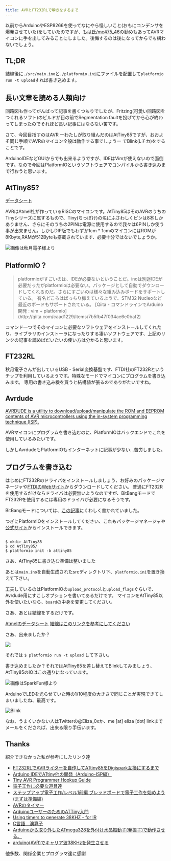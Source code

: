 ```yaml
---
title: AVRとFT232RLで瞬きをするまで
---
```


以前からArduinoやESP8266を使ってなにやら怪しいこと(おもにコンデンサを爆発させていた)をしていたのですが、[もは氏/mc475_46](https://twitter.com/mc475_46)の勧めもあってAVRマイコンに手を出してみることにしました。後悔するのは後になってからでも構わないでしょう。

## TL;DR

<script src="https://gist.github.com/eliza0x/31ceb7be16d3199f230ee831d2a5602f.js"></script>

結線後に`./src/main.ino`と`./platformio.ini`にファイルを配置して`platformio run -t upload`すれば書き込めます。

## 長い文章を読める人類向け

回路図も作ってがんばって記事を書くつもりでしたが、Fritzing(可愛い回路図をつくれるソフト)のビルドが目の前でSegmentation faultを投げてから心が終わってしまったのでそれほど長い記事にはならない筈です。

さて、今回目指すのはAVR ーわたしが取り組んだのはAtTiny85ですが、おおよそ同じ手順でAVRのマイコン全般は動作する事でしょうー でBlink(Lチカ)をすることです。

ArduinoIDEなどGUIからでも出来るようですが、IDEはVimが使えないので面倒です。なので今回はPlatformIOというソフトウェアでコンパイルから書き込みまで行おうと思います。

## AtTiny85?

[データシート](http://www.atmel.com/Images/Atmel-2586-AVR-8-bit-Microcontroller-ATtiny25-ATtiny45-ATtiny85_Datasheet.pdf)

AVRはAtmel社が作っているRISCのマイコンです。AtTiny85はそのAVRのうちのTinyシリーズに属するもので、Tiny(ちっぽけ)の名にふさわしくピンは8本しかありません、さらにそのうちの2PINは電源に使用するので我々は6PINしか使う事が出来ません。しかしDIP版でもわずか1cm * 1cmのマイコンにはROMが8Kbyte,RAMが512Byteも搭載されています、必要十分ではないでしょうか。

![画像は秋月電子様より](/images/AtTiny85.jpg)

## PlatformIO？

<blockquote>
platformioがすごいのは、IDEが必要ないということだ。inoは別途IDEが必要だったがplatformioは必要ない。パッケージとして自動でダウンロードしてくれるのだ。さらにすごいのは様々な組み込みボードをサポートしている。
有名どころはばっちり抑えているようで、STM32 Nucleoなど最近のボードもサポートされている。  
[Qiita - コマンドラインでArduino開発 : vim + platformio](http://qiita.com/caad1229/items/7b5fb47f034ae6e0baf2)
</blockquote>

コマンド一つでそのマイコンに必要なソフトウェアをインストールしてくれたり、ライブラリのインストーラになったりする凄いソフトウェアです、上記のリンクの記事を読めばだいたいの使い方は分かると思います。

## FT232RL

秋月電子さんが出しているUSB - Serial変換基盤です、FTDI社のFT232Rというチップを利用しているようです。特殊なモードでマイコンにプログラムを書き込みます。
専用の書き込み機を買うと結構値が張るのでありがたいですね。

## Avrdude

[AVRDUDE is a utility to download/upload/manipulate the ROM and EEPROM contents of AVR microcontrollers using the in-system programming technique (ISP).](http://www.nongnu.org/avrdude/)

AVRマイコンにプログラムを書き込むのに、PlatformIOはバックエンドでこれを使用しているみたいです。

しかしAvrdudeもPlatformIOもインターネットに記事が少ない…苦労しました。

## プログラムを書き込む

はじめにFT232Rのドライバをインストールしましょう、お好みのパッケージマネージャや[FTDIのWebサイト](http://www.ftdichip.com/Drivers/VCP.htm)からダウンロードしてください。
普通にFT232Rを使用するだけならドライバは必要無いようなのですが、BitBangモードでFT232Rを使用するには専用のドライバが必要になるそうです。

BitBangモードについては、[この記事](http://ore-kb.net/hard/BitBang/)にくわしく書かれていました。

つぎにPlatformIOをインストールしてください、これもパッケージマネージャや[公式サイト](http://platformio.org/)からインストールできます。

<code>
$ mkdir AtTiny85  
$ cd AtTiny85/  
$ platformio init -b attiny85  
</code>

さあ、AtTiny85に書き込む準備は整いました

<script src="https://gist.github.com/eliza0x/31ceb7be16d3199f230ee831d2a5602f.js"></script>

あとは`main.ino`を自動生成されたsrcディレクトリ下、`platformio.ini`を置き換えて下さい。

工夫しているのはPlatformIOの`upload_protocol`と`upload_flags`ぐらいで、Avrdude用にすこしオプションを書いてあるだけです。
マイコンをAtTiny85以外を使いたいなら、`board`の中身を変更してください。

さあ、あとは結線をするだけです。

[Atmelのデータシート](http://www.atmel.com/Images/Atmel-2586-AVR-8-bit-Microcontroller-ATtiny25-ATtiny45-ATtiny85_Datasheet.pdf)
[結線はこのリンクを参考にしてください](http://qiita.com/erukiti/items/0a51d959082e242e2e2a#%E5%9B%9E%E8%B7%AF)

さあ、出来ましたか？

![](/images/Ft232rlToAttiny85.jpg)

それでは `$ platformio run -t upload` して下さい。

書き込めましたか？それではAtTiny85を差し替えてBlinkしてみましょう、AtTiny85のIOはこの通りになっています。

![画像はSparkFun様より](/images/AttinyBlink.png)

ArduinoでLEDを光らせていた時の1/10程度の大きさで同じことが実現できてしまいましたね、最高です。

![Blink](/images/Blink.jpg)

なお、うまくいかない人はTwitterの@Eliza_0xか、me [at] eliza [dot] linkまでメールをくだされば、出来る限り手伝います。

## Thanks

紹介できなかった私が参考にしたリンク達

- [FT232RLでAVRライターを自作してATtiny85をDigispark互換にするまで](http://qiita.com/erukiti/items/0a51d959082e242e2e2a)
- [Arduino IDEでATtiny他の開発（Arduino-ISP編）](http://make.kosakalab.com/make/electronic-work/arduino-ide-arduinoisp/)
- [Tiny AVR Programmer Hookup Guide](https://learn.sparkfun.com/tutorials/tiny-avr-programmer-hookup-guide/attiny85-use-hints)
- [電子工作に必要な道具達](http://techlife.cookpad.com/entry/2015/10/28/080000)
- [ステップアップ電子工作/レベル1前編 ブレッドボードで電子工作を始めよう (まずは準備編)](http://qiita.com/erukiti/items/1a517c3e424835ca14f1)
- [AVRのタイマー](http://startelc.com/AVR/Avr_100timrMemo.html)
- [ArduinoユーザーのためのATTiny入門](http://qiita.com/tadfmac/items/3a42a641531f2c3679a1)
- [Using timers to generate 38KHZ - for IR](http://www.ernstc.dk/arduino/38khz_timer.htm)
- [C言語　演算子](https://www40.atwiki.jp/system-ed/pages/16.html)
- [Arduinoから取り外したATmega328を外付け水晶振動子(発振子)で動作させる。](http://tyk-systems.com/ATmega328/ATmega328.html)
- [arduino(AVR)でキャリア波38KHzを発生させる](http://www.wsnak.com/wsnakblog/?p=4110)

他多数、関係企業とプログラマ達に感謝
